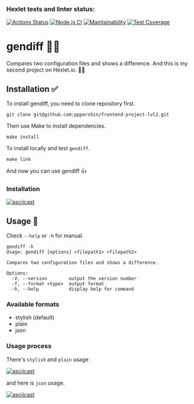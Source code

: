 ### Hexlet tests and linter status:
[![Actions Status](https://github.com/pppershin/frontend-project-lvl2/workflows/hexlet-check/badge.svg)](https://github.com/pppershin/frontend-project-lvl2/actions)
[![Node.js CI](https://github.com/pppershin/frontend-project-lvl2/actions/workflows/node.js.yml/badge.svg?branch=main)](https://github.com/pppershin/frontend-project-lvl2/actions/workflows/node.js.yml)
[![Maintainability](https://api.codeclimate.com/v1/badges/581d555abe0d27c7c2fc/maintainability)](https://codeclimate.com/github/pppershin/frontend-project-lvl2/maintainability)
[![Test Coverage](https://api.codeclimate.com/v1/badges/581d555abe0d27c7c2fc/test_coverage)](https://codeclimate.com/github/pppershin/frontend-project-lvl2/test_coverage)

# gendiff 🧑‍💻

Compares two configuration files and shows a difference. And this is my second project on Hexlet.io. 🧑‍🎓

## Installation ✅

To install gendiff, you need to clone repository first.

    git clone git@github.com:pppershin/frontend-project-lvl2.git

Then use Make to install dependencies.

    make install

To install locally and test `gendiff`.

    make link

And now you can use gendiff 👍

### Installation 

[![asciicast](https://asciinema.org/a/510966.svg)](https://asciinema.org/a/510966)

## Usage 🎯

Check `--help` or `-h` for manual.

    gendiff -h
    Usage: gendiff [options] <filepath1> <filepath2>

    Compares two configuration files and shows a difference.

    Options:
      -V, --version        output the version number
      -f, --format <type>  output format
      -h, --help           display help for command

### Available formats

- stylish (default)
- plain
- json

### Usage process

There's `stylish` and `plain` usage

[![asciicast](https://asciinema.org/a/512158.svg)](https://asciinema.org/a/512158)

and here is `json` usage.

[![asciicast](https://asciinema.org/a/512180.svg)](https://asciinema.org/a/512180)